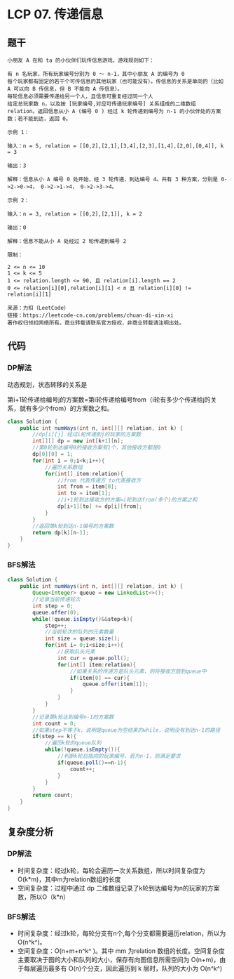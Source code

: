 # LCP 07. 传递信息

## 题干

```
小朋友 A 在和 ta 的小伙伴们玩传信息游戏，游戏规则如下：

有 n 名玩家，所有玩家编号分别为 0 ～ n-1，其中小朋友 A 的编号为 0
每个玩家都有固定的若干个可传信息的其他玩家（也可能没有）。传信息的关系是单向的（比如 A 可以向 B 传信息，但 B 不能向 A 传信息）。
每轮信息必须需要传递给另一个人，且信息可重复经过同一个人
给定总玩家数 n，以及按 [玩家编号,对应可传递玩家编号] 关系组成的二维数组 relation。返回信息从小 A (编号 0 ) 经过 k 轮传递到编号为 n-1 的小伙伴处的方案数；若不能到达，返回 0。

示例 1：

输入：n = 5, relation = [[0,2],[2,1],[3,4],[2,3],[1,4],[2,0],[0,4]], k = 3

输出：3

解释：信息从小 A 编号 0 处开始，经 3 轮传递，到达编号 4。共有 3 种方案，分别是 0->2->0->4， 0->2->1->4， 0->2->3->4。

示例 2：

输入：n = 3, relation = [[0,2],[2,1]], k = 2

输出：0

解释：信息不能从小 A 处经过 2 轮传递到编号 2

限制：

2 <= n <= 10
1 <= k <= 5
1 <= relation.length <= 90, 且 relation[i].length == 2
0 <= relation[i][0],relation[i][1] < n 且 relation[i][0] != relation[i][1]

来源：力扣（LeetCode）
链接：https://leetcode-cn.com/problems/chuan-di-xin-xi
著作权归领扣网络所有。商业转载请联系官方授权，非商业转载请注明出处。
```

## 代码

### DP解法

动态规划，状态转移的关系是 

第i+1轮传递给编号j的方案数=第i轮传递给编号from（i轮有多少个传递给j的关系，就有多少个from）的方案数之和。

```java
class Solution {
    public int numWays(int n, int[][] relation, int k) {
        //dp[i][j] 经过i轮传递到j的玩家的方案数
        int[][] dp = new int[k+1][n];
        //第0轮到达编号0的接收方案有1个，其他接收方都是0
        dp[0][0] = 1;
        for(int i = 0;i<k;i++){
            //遍历关系数组
            for(int[] item:relation){
                //from 代表传递方 to代表接收方
                int from = item[0];
                int to = item[1];
                //i+1轮到达接收方的方案=i轮到达from(多个)的方案之和
                dp[i+1][to] += dp[i][from]; 
            }
        }
        //返回第k轮到达n-1编号的方案数
        return dp[k][n-1];
    }
}
```

### BFS解法

```java
class Solution {
    public int numWays(int n, int[][] relation, int k) {
        Queue<Integer> queue = new LinkedList<>();
        //记录当前传递轮次
        int step = 0;
        queue.offer(0);
        while(!queue.isEmpty()&&step<k){
            step++;
            //当前轮次的队列的元素数量
            int size = queue.size();
            for(int i= 0;i<size;i++){
                //获取队头元素
                int cur = queue.poll();
                for(int[] item:relation){
                    //如果关系的传递方是队头元素，则将接收方放到queue中
                    if(item[0] == cur){
                        queue.offer(item[1]);
                    }
                }
            }
        }
        //记录第k轮达到编号n-1的方案数
        int count = 0;
        //如果step不等于k，说明是queue为空结束的while，说明没有到达n-1的路径
        if(step == k){
            //遍历k轮的queue队列
            while(!queue.isEmpty()){
                //判断k轮后指向的玩家编号，若为n-1，则满足要求
                if(queue.poll()==n-1){
                    count++;
                }
            }
        }
        return count;
    }
}
```

## 复杂度分析

### DP解法

- 时间复杂度：经过k轮，每轮会遍历一次关系数组，所以时间复杂度为O(k*m)，其中m为relation数组的长度
- 空间复杂度：过程中通过 dp 二维数组记录了k轮到达编号为n的玩家的方案数，所以O（k*n）

### BFS解法

- 时间复杂度：经过k轮，每轮分支有n个,每个分支都需要遍历relation，所以为 O(n^k^)。
- 空间复杂度：O(n+m+n^k^ )。其中 mm 为relation 数组的长度。空间复杂度主要取决于图的大小和队列的大小，保存有向图信息所需空间为 O(n+m)，由于每层遍历最多有 O(n)个分支，因此遍历到 k 层时，队列的大小为 O(n^k^)

